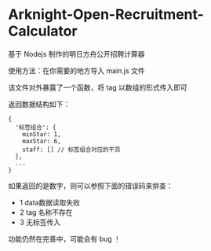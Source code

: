# Arknight-Open-Recruitment-Calculator
基于 Nodejs 制作的明日方舟公开招聘计算器

使用方法：在你需要的地方导入 main.js 文件

该文件对外暴露了一个函数，将 tag 以数组的形式传入即可

返回数据结构如下：
```
{
  '标签组合': {
    minStar: 1,
    maxStar: 6,
    staff: [] // 标签组合对应的干员
  },
  ...
}
```
如果返回的是数字，则可以参照下面的错误码来排查：
* 1 data数据读取失败
* 2 tag 名称不存在
* 3 无标签传入

功能仍然在完善中，可能会有 bug ！